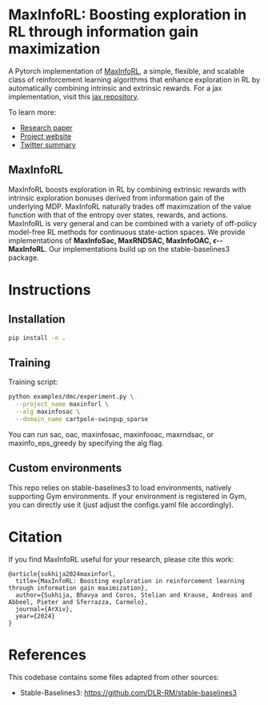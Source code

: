 # MaxInfoRL: Boosting exploration in RL through information gain maximization

A Pytorch implementation of [MaxInfoRL][paper], a simple, flexible, and scalable class of reinforcement learning algorithms that enhance exploration in RL by automatically combining intrinsic and extrinsic rewards. For a jax implementation, visit this [jax repository][jaxrepo].

To learn more:

- [Research paper][paper]
- [Project website][website]
- [Twitter summary][tweet]

## MaxInfoRL

MaxInfoRL boosts exploration in RL by combining extrinsic rewards with intrinsic 
exploration bonuses derived from information gain of the underlying MDP.
MaxInfoRL naturally trades off maximization of the value function with that of the entropy over states, rewards,
and actions. MaxInfoRL is very general and can be combined with a variety
of off-policy model-free RL methods for continuous state-action spaces. We provide implementations of 
**MaxInfoSac, MaxRNDSAC, MaxInfoOAC, $\epsilon$--MaxInfoRL**. 
Our implementations build up on the stable-baselines3 package.

# Instructions

## Installation

```sh
pip install -e .
```

## Training

Training script:

```sh
python examples/dmc/experiment.py \
  --project_name maxinforl \
  --alg maxinfosac \
  --domain_name cartpole-swingup_sparse
```

You can run sac, oac, maxinfosac, maxinfooac, maxrndsac, or maxinfo_eps_greedy by specifying the alg flag.

[paper]: https://arxiv.org/abs/2412.12098
[website]: https://sukhijab.github.io/projects/maxinforl/
[tweet]: https://sukhijab.github.io/
[jaxrepo]: https://github.com/sukhijab/maxinforl_jax

## Custom environments

This repo relies on stable-baselines3 to load environments, natively supporting Gym environments. If your environment is registered in Gym, you can directly use it (just adjust the configs.yaml file accordingly). 

# Citation
If you find MaxInfoRL useful for your research, please cite this work:
```
@article{sukhija2024maxinforl,
  title={MaxInfoRL: Boosting exploration in reinforcement learning through information gain maximization},
  author={Sukhija, Bhavya and Coros, Stelian and Krause, Andreas and Abbeel, Pieter and Sferrazza, Carmelo},
  journal={ArXiv},
  year={2024}
}
```

# References
This codebase contains some files adapted from other sources:
* Stable-Baselines3: https://github.com/DLR-RM/stable-baselines3